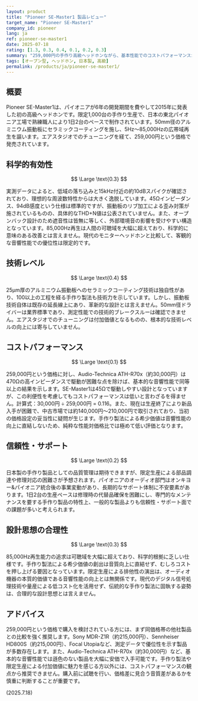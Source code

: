 ```yaml
---
layout: product
title: "Pioneer SE-Master1 製品レビュー"
target_name: "Pioneer SE-Master1"
company_id: pioneer
lang: ja
ref: pioneer-se-master1
date: 2025-07-18
rating: [1.3, 0.3, 0.4, 0.1, 0.2, 0.3]
summary: "259,000円の手作り高級ヘッドホンながら、基本性能でのコストパフォーマンスが著しく低い製品"
tags: [オープン型, ヘッドホン, 日本製, 高級]
permalink: /products/ja/pioneer-se-master1/
---
```

## 概要

Pioneer SE-Master1は、パイオニアが6年の開発期間を費やして2015年に発表した初の高級ヘッドホンです。限定1,000台の手作り生産で、日本の東北パイオニア工場で熟練職人により1日2台のペースで制作されています。50mm径のアルミニウム振動板にセラミックコーティングを施し、5Hz〜85,000Hzの広帯域再生を謳います。エアスタジオでのチューニングを経て、259,000円という価格で発売されています。

## 科学的有効性

$$ \Large \text{0.3} $$

実測データによると、低域の落ち込みと15kHz付近の約10dBスパイクが確認されており、理想的な周波数特性からは大きく逸脱しています。45Ωインピーダンス、94dB感度という仕様は標準的ですが、振動板のリブ加工による歪み対策が施されているものの、具体的なTHD+N値は公表されていません。また、オープンバック設計のため遮音性は皆無に等しく、外部環境音の影響を受けやすい構造となっています。85,000Hz再生は人間の可聴域を大幅に超えており、科学的に意味のある改善とは言えません。現代のモニターヘッドホンと比較して、客観的な音響性能での優位性は限定的です。

## 技術レベル

$$ \Large \text{0.4} $$

25μm厚のアルミニウム振動板へのセラミックコーティング技術は独自性があり、100以上の工程を経る手作り製法も技術力を示しています。しかし、振動板技術自体は既存の延長線上にあり、革新的な設計とは言えません。50mm径ドライバーは業界標準であり、測定性能での技術的ブレークスルーは確認できません。エアスタジオでのチューニングは付加価値となるものの、根本的な技術レベルの向上には寄与していません。

## コストパフォーマンス

$$ \Large \text{0.1} $$

259,000円という価格に対し、Audio-Technica ATH-R70x（約30,000円）は470Ωの高インピーダンスで駆動が困難な点を除けば、基本的な音響性能で同等以上の結果を示します。SE-Master1は45Ωで駆動しやすい設計となっていますが、この利便性を考慮してもコストパフォーマンスは低いと言わざるを得ません。計算式：30,000円 ÷ 259,000円 = 0.116。また、現在は生産終了により新品入手が困難で、中古市場では約140,000円～210,000円で取引されており、当初の価格設定の妥当性に疑問が生じます。手作り製法による希少価値は音響性能の向上に直結しないため、純粋な性能対価格比では極めて低い評価となります。

## 信頼性・サポート

$$ \Large \text{0.2} $$

日本製の手作り製品としての品質管理は期待できますが、限定生産による部品調達や修理対応の困難さが予想されます。パイオニアのオーディオ部門はオンキヨー&パイオニア統合後の事業変動があり、長期的なサポート体制に不安要素があります。1日2台の生産ペースは修理時の代替品確保を困難にし、専門的なメンテナンスを要する手作り製品の特性上、一般的な製品よりも信頼性・サポート面での課題が多いと考えられます。

## 設計思想の合理性

$$ \Large \text{0.3} $$

85,000Hz再生能力の追求は可聴域を大幅に超えており、科学的根拠に乏しい仕様です。手作り製法による希少価値の創出は音質向上に直結せず、むしろコストを押し上げる要因となっています。限定生産による排他性の演出は、オーディオ機器の本質的価値である音響性能の向上とは無関係です。現代のデジタル信号処理技術や量産による低コスト化を活用せず、伝統的な手作り製法に固執する姿勢は、合理的な設計思想とは言えません。

## アドバイス

259,000円という価格で購入を検討されている方には、まず同価格帯の他社製品との比較を強く推奨します。Sony MDR-Z1R（約215,000円）、Sennheiser HD800S（約215,000円）、Focal Utopiaなど、測定データで優位性を示す製品が多数存在します。また、Audio-Technica ATH-R70x（約30,000円）など、基本的な音響性能では遜色のない製品を大幅に安価で入手可能です。手作り製法や限定生産による付加価値に魅力を感じる方以外には、コストパフォーマンスの観点から推奨できません。購入前に試聴を行い、価格差に見合う音質差があるかを慎重に判断することが重要です。

(2025.7.18)